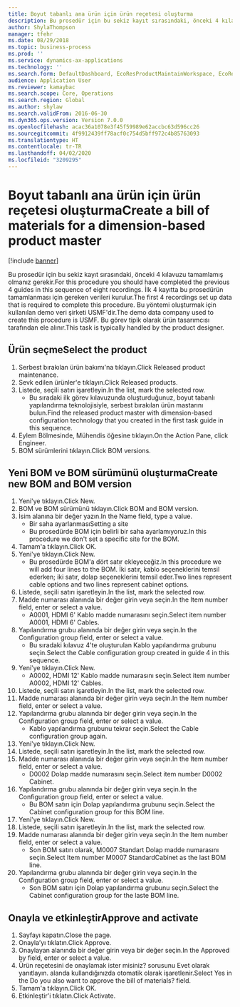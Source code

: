 ```yaml
---
title: Boyut tabanlı ana ürün için ürün reçetesi oluşturma
description: Bu prosedür için bu sekiz kayıt sırasındaki, önceki 4 kılavuzu tamamlamış olmanız gerekir.
author: ShylaThompson
manager: tfehr
ms.date: 08/29/2018
ms.topic: business-process
ms.prod: ''
ms.service: dynamics-ax-applications
ms.technology: ''
ms.search.form: DefaultDashboard, EcoResProductMaintainWorkspace, EcoResProductOpenCasesFormPart, EcoResProductDetailsExtended, BOMConsistOf, BOMTable, InventItemIdLookupSimple, HcmWorkerLookUp
audience: Application User
ms.reviewer: kamaybac
ms.search.scope: Core, Operations
ms.search.region: Global
ms.author: shylaw
ms.search.validFrom: 2016-06-30
ms.dyn365.ops.version: Version 7.0.0
ms.openlocfilehash: acac36a1078e3f45f59989e62accbc63d596cc26
ms.sourcegitcommit: 4f9912439ff78acf0c754d5bff972c4b85763093
ms.translationtype: HT
ms.contentlocale: tr-TR
ms.lasthandoff: 04/02/2020
ms.locfileid: "3209295"
---
```

# <a name="create-a-bill-of-materials-for-a-dimension-based-product-master"></a><span data-ttu-id="f5840-103">Boyut tabanlı ana ürün için ürün reçetesi oluşturma</span><span class="sxs-lookup"><span data-stu-id="f5840-103">Create a bill of materials for a dimension-based product master</span></span>

[!include [banner](../../includes/banner.md)]

<span data-ttu-id="f5840-104">Bu prosedür için bu sekiz kayıt sırasındaki, önceki 4 kılavuzu tamamlamış olmanız gerekir.</span><span class="sxs-lookup"><span data-stu-id="f5840-104">For this procedure you should have completed the previous 4 guides in this sequence of eight recordings.</span></span> <span data-ttu-id="f5840-105">İlk 4 kayıtta bu prosedürün tamamlanması için gereken verileri kurulur.</span><span class="sxs-lookup"><span data-stu-id="f5840-105">The first 4 recordings set up data that is required to complete this procedure.</span></span> <span data-ttu-id="f5840-106">Bu yöntemi oluşturmak için kullanılan demo veri şirketi USMF'dir.</span><span class="sxs-lookup"><span data-stu-id="f5840-106">The demo data company used to create this procedure is USMF.</span></span> <span data-ttu-id="f5840-107">Bu görev tipik olarak ürün tasarımcısı tarafından ele alınır.</span><span class="sxs-lookup"><span data-stu-id="f5840-107">This task is typically handled by the product designer.</span></span>


## <a name="select-the-product"></a><span data-ttu-id="f5840-108">Ürün seçme</span><span class="sxs-lookup"><span data-stu-id="f5840-108">Select the product</span></span>
1. <span data-ttu-id="f5840-109">Serbest bırakılan ürün bakımı'na tıklayın.</span><span class="sxs-lookup"><span data-stu-id="f5840-109">Click Released product maintenance.</span></span>
2. <span data-ttu-id="f5840-110">Sevk edilen ürünler'e tıklayın.</span><span class="sxs-lookup"><span data-stu-id="f5840-110">Click Released products.</span></span>
3. <span data-ttu-id="f5840-111">Listede, seçili satırı işaretleyin.</span><span class="sxs-lookup"><span data-stu-id="f5840-111">In the list, mark the selected row.</span></span>
    * <span data-ttu-id="f5840-112">Bu sıradaki ilk görev kılavuzunda oluşturduğunuz, boyut tabanlı yapılandırma teknolojisiyle, serbest bırakılan ürün mastarını bulun.</span><span class="sxs-lookup"><span data-stu-id="f5840-112">Find the released product master with dimension-based configuration technology that you created in the first task guide in this sequence.</span></span>  
4. <span data-ttu-id="f5840-113">Eylem Bölmesinde, Mühendis öğesine tıklayın.</span><span class="sxs-lookup"><span data-stu-id="f5840-113">On the Action Pane, click Engineer.</span></span>
5. <span data-ttu-id="f5840-114">BOM sürümlerini tıklayın.</span><span class="sxs-lookup"><span data-stu-id="f5840-114">Click BOM versions.</span></span>

## <a name="create-new-bom-and-bom-version"></a><span data-ttu-id="f5840-115">Yeni BOM ve BOM sürümünü oluşturma</span><span class="sxs-lookup"><span data-stu-id="f5840-115">Create new BOM and BOM version</span></span>
1. <span data-ttu-id="f5840-116">Yeni'ye tıklayın.</span><span class="sxs-lookup"><span data-stu-id="f5840-116">Click New.</span></span>
2. <span data-ttu-id="f5840-117">BOM ve BOM sürümünü tıklayın.</span><span class="sxs-lookup"><span data-stu-id="f5840-117">Click BOM and BOM version.</span></span>
3. <span data-ttu-id="f5840-118">İsim alanına bir değer yazın.</span><span class="sxs-lookup"><span data-stu-id="f5840-118">In the Name field, type a value.</span></span>
    * <span data-ttu-id="f5840-119">Bir saha ayarlanması</span><span class="sxs-lookup"><span data-stu-id="f5840-119">Setting a site</span></span>  
    * <span data-ttu-id="f5840-120">Bu prosedürde BOM için belirli bir saha ayarlamıyoruz.</span><span class="sxs-lookup"><span data-stu-id="f5840-120">In this procedure we don't set a specific site for the BOM.</span></span>  
4. <span data-ttu-id="f5840-121">Tamam'a tıklayın.</span><span class="sxs-lookup"><span data-stu-id="f5840-121">Click OK.</span></span>
5. <span data-ttu-id="f5840-122">Yeni'ye tıklayın.</span><span class="sxs-lookup"><span data-stu-id="f5840-122">Click New.</span></span>
    * <span data-ttu-id="f5840-123">Bu prosedürde BOM'a dört satır ekleyeceğiz.</span><span class="sxs-lookup"><span data-stu-id="f5840-123">In this procedure we will add four lines to the BOM.</span></span> <span data-ttu-id="f5840-124">İki satır, kablo seçeneklerini temsil ederken; iki satır, dolap seçeneklerini temsil eder.</span><span class="sxs-lookup"><span data-stu-id="f5840-124">Two lines represent cable options and two lines represent cabinet options.</span></span>  
6. <span data-ttu-id="f5840-125">Listede, seçili satırı işaretleyin.</span><span class="sxs-lookup"><span data-stu-id="f5840-125">In the list, mark the selected row.</span></span>
7. <span data-ttu-id="f5840-126">Madde numarası alanında bir değer girin veya seçin.</span><span class="sxs-lookup"><span data-stu-id="f5840-126">In the Item number field, enter or select a value.</span></span>
    * <span data-ttu-id="f5840-127">A0001, HDMI 6' Kablo madde numarasını seçin.</span><span class="sxs-lookup"><span data-stu-id="f5840-127">Select item number A0001, HDMI 6' Cables.</span></span>  
8. <span data-ttu-id="f5840-128">Yapılandırma grubu alanında bir değer girin veya seçin.</span><span class="sxs-lookup"><span data-stu-id="f5840-128">In the Configuration group field, enter or select a value.</span></span>
    * <span data-ttu-id="f5840-129">Bu sıradaki kılavuz 4'te oluşturulan Kablo yapılandırma grubunu seçin.</span><span class="sxs-lookup"><span data-stu-id="f5840-129">Select the Cable configuration group created in guide 4 in this sequence.</span></span>  
9. <span data-ttu-id="f5840-130">Yeni'ye tıklayın.</span><span class="sxs-lookup"><span data-stu-id="f5840-130">Click New.</span></span>
    * <span data-ttu-id="f5840-131">A0002, HDMI 12' Kablo madde numarasını seçin.</span><span class="sxs-lookup"><span data-stu-id="f5840-131">Select item number A0002, HDMI 12' Cables.</span></span>  
10. <span data-ttu-id="f5840-132">Listede, seçili satırı işaretleyin.</span><span class="sxs-lookup"><span data-stu-id="f5840-132">In the list, mark the selected row.</span></span>
11. <span data-ttu-id="f5840-133">Madde numarası alanında bir değer girin veya seçin.</span><span class="sxs-lookup"><span data-stu-id="f5840-133">In the Item number field, enter or select a value.</span></span>
12. <span data-ttu-id="f5840-134">Yapılandırma grubu alanında bir değer girin veya seçin.</span><span class="sxs-lookup"><span data-stu-id="f5840-134">In the Configuration group field, enter or select a value.</span></span>
    * <span data-ttu-id="f5840-135">Kablo yapılandırma grubunu tekrar seçin.</span><span class="sxs-lookup"><span data-stu-id="f5840-135">Select the Cable configuration group again.</span></span>  
13. <span data-ttu-id="f5840-136">Yeni'ye tıklayın.</span><span class="sxs-lookup"><span data-stu-id="f5840-136">Click New.</span></span>
14. <span data-ttu-id="f5840-137">Listede, seçili satırı işaretleyin.</span><span class="sxs-lookup"><span data-stu-id="f5840-137">In the list, mark the selected row.</span></span>
15. <span data-ttu-id="f5840-138">Madde numarası alanında bir değer girin veya seçin.</span><span class="sxs-lookup"><span data-stu-id="f5840-138">In the Item number field, enter or select a value.</span></span>
    * <span data-ttu-id="f5840-139">D0002 Dolap madde numarasını seçin.</span><span class="sxs-lookup"><span data-stu-id="f5840-139">Select item number D0002 Cabinet.</span></span>  
16. <span data-ttu-id="f5840-140">Yapılandırma grubu alanında bir değer girin veya seçin.</span><span class="sxs-lookup"><span data-stu-id="f5840-140">In the Configuration group field, enter or select a value.</span></span>
    * <span data-ttu-id="f5840-141">Bu BOM satırı için Dolap yapılandırma grubunu seçin.</span><span class="sxs-lookup"><span data-stu-id="f5840-141">Select the Cabinet configuration group for this BOM line.</span></span>  
17. <span data-ttu-id="f5840-142">Yeni'ye tıklayın.</span><span class="sxs-lookup"><span data-stu-id="f5840-142">Click New.</span></span>
18. <span data-ttu-id="f5840-143">Listede, seçili satırı işaretleyin.</span><span class="sxs-lookup"><span data-stu-id="f5840-143">In the list, mark the selected row.</span></span>
19. <span data-ttu-id="f5840-144">Madde numarası alanında bir değer girin veya seçin.</span><span class="sxs-lookup"><span data-stu-id="f5840-144">In the Item number field, enter or select a value.</span></span>
    * <span data-ttu-id="f5840-145">Son BOM satırı olarak, M0007 Standart Dolap madde numarasını seçin.</span><span class="sxs-lookup"><span data-stu-id="f5840-145">Select Item number M0007 StandardCabinet as the last BOM line.</span></span>  
20. <span data-ttu-id="f5840-146">Yapılandırma grubu alanında bir değer girin veya seçin.</span><span class="sxs-lookup"><span data-stu-id="f5840-146">In the Configuration group field, enter or select a value.</span></span>
    * <span data-ttu-id="f5840-147">Son BOM satırı için Dolap yapılandırma grubunu seçin.</span><span class="sxs-lookup"><span data-stu-id="f5840-147">Select the Cabinet configuration group for the laste BOM line.</span></span>  

## <a name="approve-and-activate"></a><span data-ttu-id="f5840-148">Onayla ve etkinleştir</span><span class="sxs-lookup"><span data-stu-id="f5840-148">Approve and activate</span></span>
1. <span data-ttu-id="f5840-149">Sayfayı kapatın.</span><span class="sxs-lookup"><span data-stu-id="f5840-149">Close the page.</span></span>
2. <span data-ttu-id="f5840-150">Onayla’yı tıklatın.</span><span class="sxs-lookup"><span data-stu-id="f5840-150">Click Approve.</span></span>
3. <span data-ttu-id="f5840-151">Onaylayan alanında bir değer girin veya bir değer seçin.</span><span class="sxs-lookup"><span data-stu-id="f5840-151">In the Approved by field, enter or select a value.</span></span>
4. <span data-ttu-id="f5840-152">Ürün reçetesini de onaylamak ister misiniz? sorusunu Evet olarak yanıtlayın. alanda kullandığınızda otomatik olarak işaretlenir.</span><span class="sxs-lookup"><span data-stu-id="f5840-152">Select Yes in the Do you also want to approve the bill of materials? field.</span></span>
5. <span data-ttu-id="f5840-153">Tamam'a tıklayın.</span><span class="sxs-lookup"><span data-stu-id="f5840-153">Click OK.</span></span>
6. <span data-ttu-id="f5840-154">Etkinleştir'i tıklatın.</span><span class="sxs-lookup"><span data-stu-id="f5840-154">Click Activate.</span></span>

